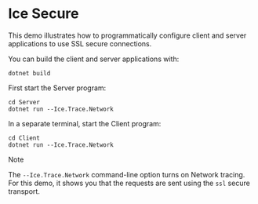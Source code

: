 # Ice Secure

This demo illustrates how to programmatically configure client and server applications to use SSL secure connections.

You can build the client and server applications with:

```shell
dotnet build
```

First start the Server program:

```shell
cd Server
dotnet run --Ice.Trace.Network
```

In a separate terminal, start the Client program:

```shell
cd Client
dotnet run --Ice.Trace.Network
```

> [!NOTE]
> The `--Ice.Trace.Network` command-line option turns on Network tracing. For this demo, it shows you that the
> requests are sent using the `ssl` secure transport.
